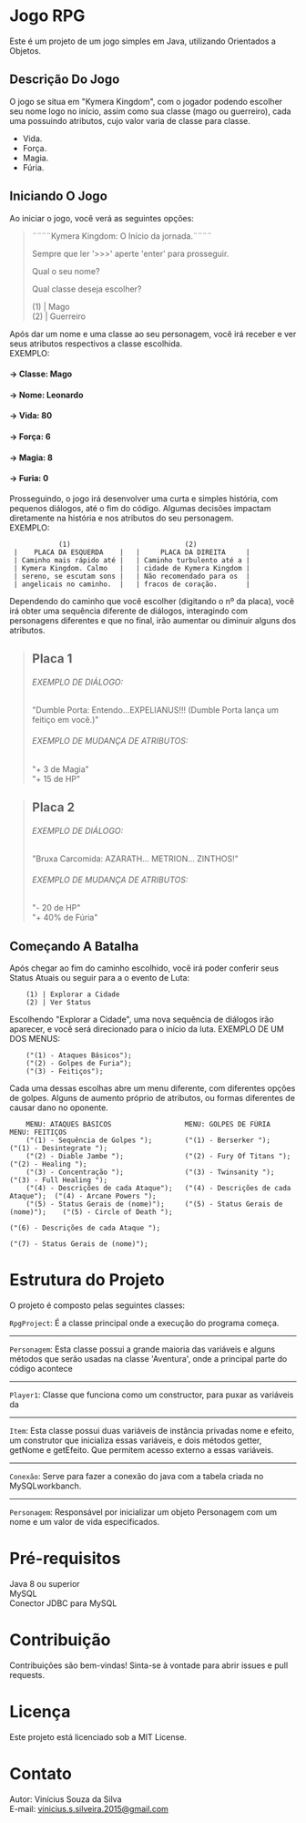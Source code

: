 # Jogo RPG
Este é um projeto de um jogo simples em Java, utilizando Orientados a Objetos.

## Descrição Do Jogo 
O jogo se situa em "Kymera Kingdom", com o jogador podendo escolher seu nome logo no início, assim como sua classe (mago ou guerreiro), cada uma possuindo atributos, cujo valor varia de classe para classe.
- Vida.  
- Força.  
- Magia.  
- Fúria. 


## Iniciando O Jogo
Ao iniciar o jogo, você verá as seguintes opções:
>¨¨¨¨Kymera Kingdom: O Início da jornada.¨¨¨¨  
>
>Sempre que ler '>>>' aperte 'enter' para prosseguir.
>
>Qual o seu nome?
>
>Qual classe deseja escolher?
>  
>(1) | Mago    
>(2) | Guerreiro

Após dar um nome e uma classe ao seu personagem, você irá receber e ver seus atributos respectivos a classe escolhida.      
EXEMPLO:

#### -> Classe: Mago  
#### -> Nome: Leonardo  
#### -> Vida: 80  
#### -> Força: 6      
#### -> Magia: 8  
#### -> Furia: 0  

Prosseguindo, o jogo irá desenvolver uma curta e simples história, com pequenos diálogos, até o fim do código. Algumas decisões impactam diretamente na história e nos atributos do seu personagem.     
EXEMPLO: 

                (1)                            (2)            
     |    PLACA DA ESQUERDA    |   |     PLACA DA DIREITA     |
     | Caminho mais rápido até |   | Caminho turbulento até a |
     | Kymera Kingdom. Calmo   |   | cidade de Kymera Kingdom |
     | sereno, se escutam sons |   | Não recomendado para os  |
     | angelicais no caminho.  |   | fracos de coração.       |

Dependendo do caminho que você escolher (digitando o nº da placa), você irá obter uma sequência diferente de diálogos, interagindo com personagens diferentes e que no final, irão aumentar ou diminuir alguns dos atributos.     
> ## Placa 1  
> ###### EXEMPLO DE DIÁLOGO:  
> "Dumble Porta: Entendo...EXPELIANUS!!! (Dumble Porta lança um feitiço em você.)"
> 
> ###### EXEMPLO DE MUDANÇA DE ATRIBUTOS:  
> "+ 3 de Magia"       
> "+ 15 de HP"

> ## Placa 2  
> ###### EXEMPLO DE DIÁLOGO:  
> "Bruxa Carcomida: AZARATH... METRION... ZINTHOS!"
> 
> ###### EXEMPLO DE MUDANÇA DE ATRIBUTOS:  
> "- 20 de HP"       
> "+ 40% de Fúria"

## Começando A Batalha
Após chegar ao fim do caminho escolhido, você irá poder conferir seus Status Atuais ou seguir para a o evento de Luta:

        (1) | Explorar a Cidade 
        (2) | Ver Status
        
Escolhendo "Explorar a Cidade", uma nova sequência de diálogos irão aparecer, e você será direcionado para o início da luta. EXEMPLO DE UM DOS MENUS:

        ("(1) - Ataques Básicos");
        ("(2) - Golpes de Furia");   
        ("(3) - Feitiços");    

Cada uma dessas escolhas abre um menu diferente, com diferentes opções de golpes. Alguns de aumento próprio de atributos, ou formas diferentes de causar dano no oponente.

        MENU: ATAQUES BÁSICOS                  MENU: GOLPES DE FÚRIA                 MENU: FEITIÇOS                            
        ("(1) - Sequência de Golpes ");        ("(1) - Berserker ");                 ("(1) - Desintegrate ");      
        ("(2) - Diable Jambe ");               ("(2) - Fury Of Titans ");            ("(2) - Healing ");                
        ("(3) - Concentração ");               ("(3) - Twinsanity ");                ("(3) - Full Healing ");            
        ("(4) - Descrições de cada Ataque");   ("(4) - Descrições de cada Ataque");  ("(4) - Arcane Powers ");                
        ("(5) - Status Gerais de (nome)");     ("(5) - Status Gerais de (nome)");    ("(5) - Circle of Death ");               
                                                                                     ("(6) - Descrições de cada Ataque "); 
                                                                                     ("(7) - Status Gerais de (nome)");
        
# Estrutura do Projeto #
O projeto é composto pelas seguintes classes:  

```RpgProject```: É a classe principal onde a execução do programa começa.

---
```Personagem```: Esta classe possui a grande maioria das variáveis e alguns métodos que serão usadas na classe 'Aventura', onde a principal parte do código acontece  

---
```Player1```: Classe que funciona como um constructor, para puxar as variáveis da 

---
```Item```: Esta classe possui duas variáveis ​​de instância privadas nome e efeito, um construtor que inicializa essas variáveis, e dois métodos getter, getNome e getEfeito. Que permitem acesso externo a essas 
variáveis.  

---
```Conexão```:  Serve para fazer a conexão do java com a tabela criada no MySQLworkbanch.  

---
```Personagem```: Responsável por inicializar um objeto Personagem com um nome e um valor de vida especificados.  

# Pré-requisitos  
Java 8 ou superior  
MySQL  
Conector JDBC para MySQL  


# Contribuição
Contribuições são bem-vindas! Sinta-se à vontade para abrir issues e pull requests.  

# Licença  
Este projeto está licenciado sob a MIT License.  

# Contato

Autor: Vinícius Souza da Silva  
E-mail: vinicius.s.silveira.2015@gmail.com
